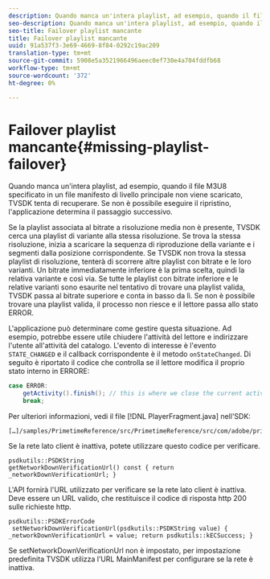 ```yaml
---
description: Quando manca un'intera playlist, ad esempio, quando il file M3U8 specificato in un file manifesto di livello principale non viene scaricato, TVSDK tenta di recuperare. Se non è possibile eseguire il ripristino, l'applicazione determina il passaggio successivo.
seo-description: Quando manca un'intera playlist, ad esempio, quando il file M3U8 specificato in un file manifesto di livello principale non viene scaricato, TVSDK tenta di recuperare. Se non è possibile eseguire il ripristino, l'applicazione determina il passaggio successivo.
seo-title: Failover playlist mancante
title: Failover playlist mancante
uuid: 91a537f3-3e69-4669-8f84-0292c19ac209
translation-type: tm+mt
source-git-commit: 5908e5a3521966496aeec0ef730e4a704fddfb68
workflow-type: tm+mt
source-wordcount: '372'
ht-degree: 0%

---
```



# Failover playlist mancante{#missing-playlist-failover}

Quando manca un&#39;intera playlist, ad esempio, quando il file M3U8 specificato in un file manifesto di livello principale non viene scaricato, TVSDK tenta di recuperare. Se non è possibile eseguire il ripristino, l&#39;applicazione determina il passaggio successivo.

Se la playlist associata al bitrate a risoluzione media non è presente, TVSDK cerca una playlist di variante alla stessa risoluzione. Se trova la stessa risoluzione, inizia a scaricare la sequenza di riproduzione della variante e i segmenti dalla posizione corrispondente. Se TVSDK non trova la stessa playlist di risoluzione, tenterà di scorrere altre playlist con bitrate e le loro varianti. Un bitrate immediatamente inferiore è la prima scelta, quindi la relativa variante e così via. Se tutte le playlist con bitrate inferiore e le relative varianti sono esaurite nel tentativo di trovare una playlist valida, TVSDK passa al bitrate superiore e conta in basso da lì. Se non è possibile trovare una playlist valida, il processo non riesce e il lettore passa allo stato ERROR.

L&#39;applicazione può determinare come gestire questa situazione. Ad esempio, potrebbe essere utile chiudere l&#39;attività del lettore e indirizzare l&#39;utente all&#39;attività del catalogo. L&#39;evento di interesse è l&#39;evento `STATE_CHANGED` e il callback corrispondente è il metodo `onStateChanged`. Di seguito è riportato il codice che controlla se il lettore modifica il proprio stato interno in ERRORE:

```java
case ERROR: 
    getActivity().finish(); // this is where we close the current activity (the Player activity) 
    break;
```

Per ulteriori informazioni, vedi il file [!DNL PlayerFragment.java] nell&#39;SDK:

```
[…]/samples/PrimetimeReference/src/PrimetimeReference/src/com/adobe/primetime/reference/ui/player/
```

Se la rete lato client è inattiva, potete utilizzare questo codice per verificare.

```
psdkutils::PSDKString 
getNetworkDownVerificationUrl() const { return 
_networkDownVerificationUrl; }
```

L&#39;API fornirà l&#39;URL utilizzato per verificare se la rete lato client è inattiva. Deve essere un URL valido, che restituisce il codice di risposta http 200 sulle richieste http.

```
psdkutils::PSDKErrorCode 
 setNetworkDownVerificationUrl(psdkutils::PSDKString value) {  
_networkDownVerificationUrl = value; return psdkutils::kECSuccess; }
```

Se setNetworkDownVerificationUrl non è impostato, per impostazione predefinita TVSDK utilizza l’URL MainManifest per configurare se la rete è inattiva.

